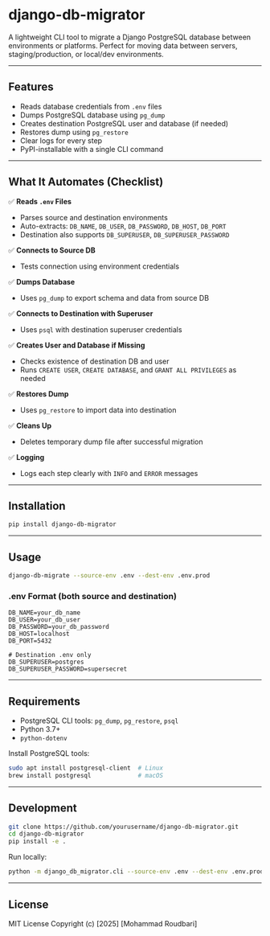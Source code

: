 # django-db-migrator

A lightweight CLI tool to migrate a Django PostgreSQL database between environments or platforms. Perfect for moving data between servers, staging/production, or local/dev environments.

---

## Features

* Reads database credentials from `.env` files
* Dumps PostgreSQL database using `pg_dump`
* Creates destination PostgreSQL user and database (if needed)
* Restores dump using `pg_restore`
* Clear logs for every step
* PyPI-installable with a single CLI command

---

## What It Automates (Checklist)

✅ **Reads `.env` Files**

* Parses source and destination environments
* Auto-extracts: `DB_NAME`, `DB_USER`, `DB_PASSWORD`, `DB_HOST`, `DB_PORT`
* Destination also supports `DB_SUPERUSER`, `DB_SUPERUSER_PASSWORD`

✅ **Connects to Source DB**

* Tests connection using environment credentials

✅ **Dumps Database**

* Uses `pg_dump` to export schema and data from source DB

✅ **Connects to Destination with Superuser**

* Uses `psql` with destination superuser credentials

✅ **Creates User and Database if Missing**

* Checks existence of destination DB and user
* Runs `CREATE USER`, `CREATE DATABASE`, and `GRANT ALL PRIVILEGES` as needed

✅ **Restores Dump**

* Uses `pg_restore` to import data into destination

✅ **Cleans Up**

* Deletes temporary dump file after successful migration

✅ **Logging**

* Logs each step clearly with `INFO` and `ERROR` messages

---

## Installation

```bash
pip install django-db-migrator
```

---

## Usage

```bash
django-db-migrate --source-env .env --dest-env .env.prod
```

### .env Format (both source and destination)

```env
DB_NAME=your_db_name
DB_USER=your_db_user
DB_PASSWORD=your_db_password
DB_HOST=localhost
DB_PORT=5432

# Destination .env only
DB_SUPERUSER=postgres
DB_SUPERUSER_PASSWORD=supersecret
```

---

## Requirements

* PostgreSQL CLI tools: `pg_dump`, `pg_restore`, `psql`
* Python 3.7+
* `python-dotenv`

Install PostgreSQL tools:

```bash
sudo apt install postgresql-client  # Linux
brew install postgresql             # macOS
```

---

## Development

```bash
git clone https://github.com/yourusername/django-db-migrator.git
cd django-db-migrator
pip install -e .
```

Run locally:

```bash
python -m django_db_migrator.cli --source-env .env --dest-env .env.prod
```

---

## License

MIT License
Copyright (c) [2025] [Mohammad Roudbari]